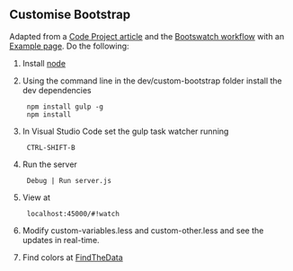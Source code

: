 ## Customise Bootstrap

Adapted from a [Code Project article](http://www.codeproject.com/Articles/594098/How-to-customize-Twitter-Bootstrap-to-fit-your-web) and the [Bootswatch workflow](http://www.smashingmagazine.com/2013/03/customizing-bootstrap/) 
with an [Example page](http://www.bootstrapzero.com/bootstrap-template/full-example). Do the following:

1. Install [node](https://nodejs.org/en/)
		
1. Using the command line in the dev/custom-bootstrap folder  install the dev dependencies

		npm install gulp -g
		npm install

1. In Visual Studio Code set the gulp task watcher running

		CTRL-SHIFT-B
		
1. Run the server

		Debug | Run server.js		
		
1. View at
		
		localhost:45000/#!watch

1. Modify custom-variables.less and custom-other.less and see the updates in real-time.

1. Find colors at [FindTheData](http://colors.findthedata.com/)

